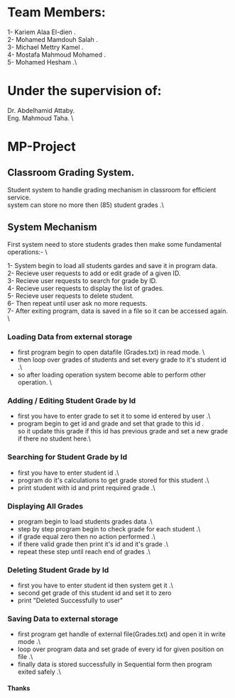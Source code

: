 # Team Members:
  1- Kariem Alaa El-dien .\
  2- Mohamed Mamdouh Salah .\
  3- Michael Mettry Kamel .\
  4- Mostafa Mahmoud Mohamed .\
  5- Mohamed Hesham .\

# Under the supervision of:
  Dr. Abdelhamid Attaby.\
  Eng. Mahmoud Taha. \

# MP-Project
## Classroom Grading System.
Student system to handle grading mechanism in classroom for efficient service. \
system can store no more then (85) student grades .\

## System Mechanism
First system need to store students grades then make some fundamental operations:- \

1- System begin to load all students gardes and save it in program data. \
2- Recieve user requests to add or edit grade of a given ID. \
3- Recieve user requests to search for grade by ID. \
4- Recieve user requests to display the list of grades.\
5- Recieve user requests to delete student.\
6- Then repeat until user ask no more requests.\
7- After exiting program, data is saved in a file so it can be accessed again. \
    
### Loading Data from external storage
* first program begin to open datafile (Grades.txt) in read mode. \
* then loop over grades of students and set every grade to it's student id .\
* so after loading operation system become able to perform other operation. \

### Adding / Editing Student Grade by Id
* first you have to enter grade to set it to some id entered by user .\
* program begin to get id and grade and set that grade to this id .\
  so it update this grade if this id has previous grade and set a new grade if there no student here.\ 

### Searching for Student Grade by Id
* first you have to enter student id .\
* program do it's calculations to get grade stored for this student .\
* print student with id and print required grade .\

### Displaying All Grades
* program begin to load students grades data .\
* step by step program begin to check grade for each student .\
* if grade equal zero then no action performed .\
* if there valid grade then print it's id and it's grade .\
* repeat these step until reach end of grades .\

### Deleting Student Grade by Id
* first you have to enter student id then system get it .\
* second get grade of this student id and set it to zero
* print "Deleted Successfully to user"

### Saving Data to external storage
* first program get handle of external file(Grades.txt) and open it in write mode .\
* loop over program data and set grade of every id for given position on file .\
* finally data is stored successfully in Sequential form then program exited safely .\

#### Thanks
